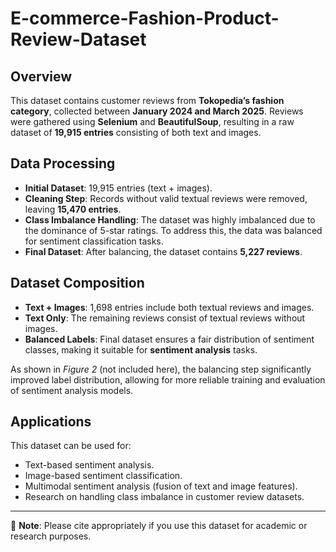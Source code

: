 # E-commerce-Fashion-Product-Review-Dataset

## Overview
This dataset contains customer reviews from **Tokopedia’s fashion category**, collected between **January 2024 and March 2025**. Reviews were gathered using **Selenium** and **BeautifulSoup**, resulting in a raw dataset of **19,915 entries** consisting of both text and images.

## Data Processing
- **Initial Dataset**: 19,915 entries (text + images).
- **Cleaning Step**: Records without valid textual reviews were removed, leaving **15,470 entries**.
- **Class Imbalance Handling**: The dataset was highly imbalanced due to the dominance of 5-star ratings. To address this, the data was balanced for sentiment classification tasks.
- **Final Dataset**: After balancing, the dataset contains **5,227 reviews**.

## Dataset Composition
- **Text + Images**: 1,698 entries include both textual reviews and images.  
- **Text Only**: The remaining reviews consist of textual reviews without images.  
- **Balanced Labels**: Final dataset ensures a fair distribution of sentiment classes, making it suitable for **sentiment analysis** tasks.  

As shown in *Figure 2* (not included here), the balancing step significantly improved label distribution, allowing for more reliable training and evaluation of sentiment analysis models.

## Applications
This dataset can be used for:
- Text-based sentiment analysis.
- Image-based sentiment classification.
- Multimodal sentiment analysis (fusion of text and image features).
- Research on handling class imbalance in customer review datasets.

---

📌 **Note**: Please cite appropriately if you use this dataset for academic or research purposes.
